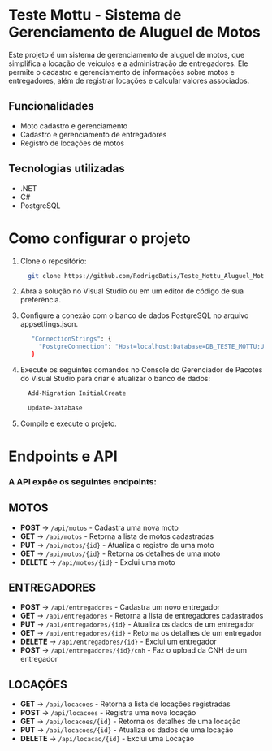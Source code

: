 # Teste Mottu - Sistema de Gerenciamento de Aluguel de Motos

Este projeto é um sistema de gerenciamento de aluguel de motos, que simplifica a locação de veículos e a administração de entregadores. Ele permite o cadastro e gerenciamento de informações sobre motos e entregadores, além de registrar locações e calcular valores associados.

## Funcionalidades
 - Moto cadastro e gerenciamento
 - Cadastro e gerenciamento de entregadores
 - Registro de locações de motos

## Tecnologias utilizadas
 - .NET
 - C#
 - PostgreSQL

# Como configurar o projeto

  1. Clone o repositório:
     ```sh
       git clone https://github.com/RodrigoBatis/Teste_Mottu_Aluguel_Motos.git
     ```
  3. Abra a solução no Visual Studio ou em um editor de código de sua preferência.
  4. Configure a conexão com o banco de dados PostgreSQL no arquivo appsettings.json.
     ```sh
        "ConnectionStrings": {
          "PostgreConnection": "Host=localhost;Database=DB_TESTE_MOTTU;Username={Adicionar UserName};Password={Adicionar Senha}"
        }
     ```
  6. Execute os seguintes comandos no Console do Gerenciador de Pacotes do Visual Studio para criar e atualizar o banco de dados:

     
     ```sh
       Add-Migration InitialCreate
     ```
     
     ```sh
       Update-Database
     ```
       
  7. Compile e execute o projeto.

# Endpoints e API

### A API expõe os seguintes endpoints:

## MOTOS
- **POST** -> `/api/motos` - Cadastra uma nova moto
- **GET** -> `/api/motos` - Retorna a lista de motos cadastradas
- **PUT** -> `/api/motos/{id}` - Atualiza o registro de uma moto
- **GET** -> `/api/motos/{id}` - Retorna os detalhes de uma moto
- **DELETE** -> `/api/motos/{id}` - Exclui uma moto

## ENTREGADORES
- **POST** -> `/api/entregadores` - Cadastra um novo entregador
- **GET** -> `/api/entregadores` - Retorna a lista de entregadores cadastrados
- **PUT** -> `/api/entregadores/{id}` - Atualiza os dados de um entregador
- **GET** -> `/api/entregadores/{id}` - Retorna os detalhes de um entregador
- **DELETE** -> `/api/entregadores/{id}` - Exclui um entregador
- **POST** -> `/api/entregadores/{id}/cnh` - Faz o upload da CNH de um entregador

## LOCAÇÕES
- **GET** -> `/api/locacoes` - Retorna a lista de locações registradas
- **POST** -> `/api/locacoes` - Registra uma nova locação
- **GET** -> `/api/locacoes/{id}` - Retorna os detalhes de uma locação
- **PUT** -> `/api/locacoes/{id}` - Atualiza os dados de uma locação
- **DELETE** -> `/api/locacao/{id}` - Exclui uma Locação







